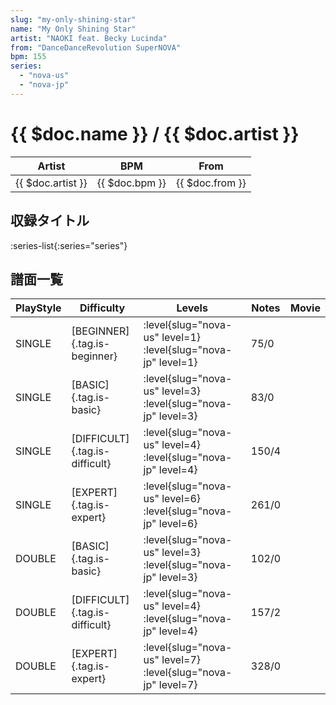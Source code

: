 ```yaml
---
slug: "my-only-shining-star"
name: "My Only Shining Star"
artist: "NAOKI feat. Becky Lucinda"
from: "DanceDanceRevolution SuperNOVA"
bpm: 155
series:
  - "nova-us"
  - "nova-jp"
---
```


# {{ $doc.name }} / {{ $doc.artist }}

|Artist|BPM|From|
|------|---|----|
|{{ $doc.artist }}|{{ $doc.bpm }}|{{ $doc.from }}|

## 収録タイトル

:series-list{:series="series"}

## 譜面一覧

|PlayStyle|Difficulty|Levels|Notes|Movie|
|---------|----------|------|-----|-----|
|SINGLE|[BEGINNER]{.tag.is-beginner}|<div class="field is-grouped is-grouped-multiline"> :level{slug="nova-us" level=1} :level{slug="nova-jp" level=1}</div>|75/0||
|SINGLE|[BASIC]{.tag.is-basic}|<div class="field is-grouped is-grouped-multiline"> :level{slug="nova-us" level=3} :level{slug="nova-jp" level=3}</div>|83/0||
|SINGLE|[DIFFICULT]{.tag.is-difficult}|<div class="field is-grouped is-grouped-multiline"> :level{slug="nova-us" level=4} :level{slug="nova-jp" level=4}</div>|150/4||
|SINGLE|[EXPERT]{.tag.is-expert}|<div class="field is-grouped is-grouped-multiline"> :level{slug="nova-us" level=6} :level{slug="nova-jp" level=6}</div>|261/0||
|DOUBLE|[BASIC]{.tag.is-basic}|<div class="field is-grouped is-grouped-multiline"> :level{slug="nova-us" level=3} :level{slug="nova-jp" level=3}</div>|102/0||
|DOUBLE|[DIFFICULT]{.tag.is-difficult}|<div class="field is-grouped is-grouped-multiline"> :level{slug="nova-us" level=4} :level{slug="nova-jp" level=4}</div>|157/2||
|DOUBLE|[EXPERT]{.tag.is-expert}|<div class="field is-grouped is-grouped-multiline"> :level{slug="nova-us" level=7} :level{slug="nova-jp" level=7}</div>|328/0||
